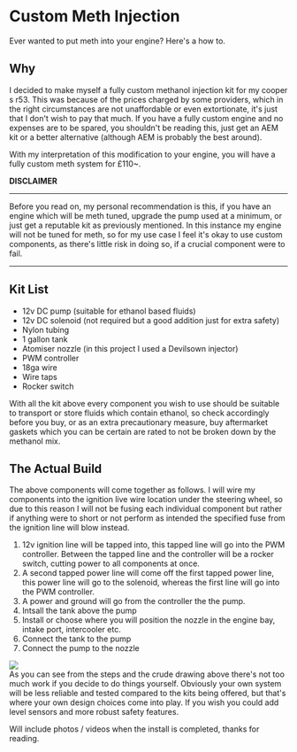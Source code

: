<h1>Custom Meth Injection </h1> 
<p>Ever wanted to put meth into your engine? Here's a how to.</p> 

<h2>Why</h2>
<p>I decided to make myself a fully custom methanol injection kit for my cooper s r53. This was because of the prices charged by some providers, which in the right circumstances are not unaffordable or even extortionate, it's just that I don't wish to pay that much. If you have a fully custom engine and no expenses are to be spared, you shouldn't be reading this, just get an AEM kit or a better alternative (although AEM is probably the best around). </p>

With my interpretation of this modification to your engine, you will have a fully custom meth system for £110~. 

<b>DISCLAIMER</b>
<hr>
Before you read on, my personal recommendation is this, if you have an engine which will be meth tuned, upgrade the pump used at a minimum, or just get a reputable kit as previously mentioned. In this instance my engine will not be tuned for meth, so for my use case I feel it's okay to use custom components, as there's little risk in doing so, if a crucial component were to fail.
<hr>

<h2>Kit List </h2>
<ul>
<li>12v DC pump (suitable for ethanol based fluids) </li>
<li>12v DC solenoid (not required but a good addition just for extra safety) </li>
<li>Nylon tubing </li>
<li>1 gallon tank </li>
<li>Atomiser nozzle (in this project I used a Devilsown injector)</li>
<li>PWM controller </li>
<li>18ga wire </li>
<li>Wire taps</li>
<li>Rocker switch</li>
</ul>

With all the kit above every component you wish to use should be suitable to transport or store fluids which contain ethanol, so check accordingly before you buy, or as an extra precautionary measure, buy aftermarket gaskets which you can be certain are rated to not be broken down by the methanol mix. 

<h2>The Actual Build</h1>
The above components will come together as follows. I will wire my components into the ignition live wire location under the steering wheel, so due to this reason I will not be fusing each individual component but rather if anything were to short or not perform as intended the specified fuse from the ignition line will blow instead.
<br>
<ol>
<li>12v ignition line will be tapped into, this tapped line will go into the PWM controller. Between the tapped line and the controller will be a rocker switch, cutting power to all components at once.</li>
<li>A second tapped power line will come off the first tapped power line, this power line will go to the solenoid, whereas the first line will go into the PWM controller.</li>
<li>A power and ground will go from the controller the the pump.</li>
<li>Intsall the tank above the pump</li>
<li>Install or choose where you will position the nozzle in the engine bay, intake port, intercooler etc.</li>
<li>Connect the tank to the pump</li>
<li>Connect the pump to the nozzle</li>
</ol>
<img src="https://user-images.githubusercontent.com/47860813/233847689-b85e97ff-2ecf-41aa-b3c0-7a532e09995f.png">
<br>
As you can see from the steps and the crude drawing above there's not too much work if you decide to do things yourself. Obviously your own system will be less reliable and tested compared to the kits being offered, but that's where your own design choices come into play. If you wish you could add level sensors and more robust safety features.

Will include photos / videos when the install is completed, thanks for reading.
